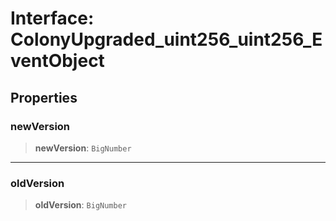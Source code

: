 # Interface: ColonyUpgraded\_uint256\_uint256\_EventObject

## Properties

### newVersion

> **newVersion**: `BigNumber`

***

### oldVersion

> **oldVersion**: `BigNumber`
